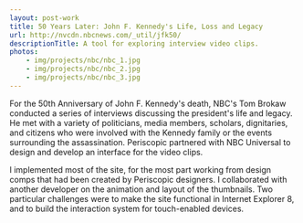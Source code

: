 ```yaml
---
layout: post-work
title: 50 Years Later: John F. Kennedy's Life, Loss and Legacy
url: http://nvcdn.nbcnews.com/_util/jfk50/
descriptionTitle: A tool for exploring interview video clips.
photos:
	- img/projects/nbc/nbc_1.jpg
	- img/projects/nbc/nbc_2.jpg
	- img/projects/nbc/nbc_3.jpg
---
```


For the 50th Anniversary of John F. Kennedy's death, NBC's Tom Brokaw conducted 
a series of interviews discussing the president's life and legacy. 
He met with a variety of politicians, media members, scholars, dignitaries, and citizens 
who were involved with the Kennedy family or the events surrounding the assassination. 
Periscopic partnered with NBC Universal to design and develop an interface for the video clips.

I implemented most of the site, for the most part working from design comps 
that had been created by Periscopic designers. I collaborated with another developer 
on the animation and layout of the thumbnails. Two particular challenges were to 
make the site functional in Internet Explorer 8, and to build the interaction system for touch-enabled devices.